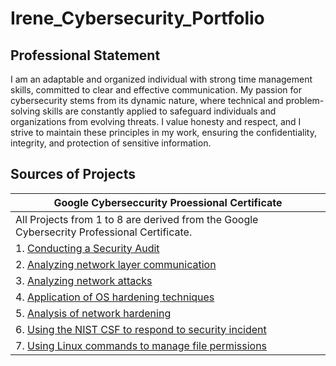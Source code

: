 # Irene_Cybersecurity_Portfolio

## Professional Statement
I am an adaptable and organized individual with strong time management skills, committed to
clear and effective communication. My passion for cybersecurity stems from its dynamic nature,
where technical and problem-solving skills are constantly applied to safeguard individuals and
organizations from evolving threats. I value honesty and respect, and I strive to maintain these
principles in my work, ensuring the confidentiality, integrity, and protection of sensitive
information.

## Sources of Projects
| Google Cyberseccurity Proessional Certificate |
| --- |
| All Projects from 1 to 8 are derived from the Google Cybersecrity Professional Certificate. |
| 1. [Conducting a Security Audit](https://github.com/IreneMakonnen/Irene_Portfolio/blob/978bf68c3ade23312d2ebbb06111d5b2c9466a51/Google%20Cybersecurity%20Professional%20Certificate/1.%20Conducting%20a%20Security%20Audit.md) |
| 2. [Analyzing network layer communication](https://github.com/IreneMakonnen/Irene_Portfolio/blob/978bf68c3ade23312d2ebbb06111d5b2c9466a51/Google%20Cybersecurity%20Professional%20Certificate/2.%20Analyzing%20network%20layer%20communication.md) |
| 3. [Analyzing network attacks](https://github.com/IreneMakonnen/Irene_Portfolio/blob/978bf68c3ade23312d2ebbb06111d5b2c9466a51/Google%20Cybersecurity%20Professional%20Certificate/3.%20Analyzing%20network%20attacks.md) |
| 4. [Application of OS hardening techniques](https://github.com/IreneMakonnen/Irene_Portfolio/blob/978bf68c3ade23312d2ebbb06111d5b2c9466a51/Google%20Cybersecurity%20Professional%20Certificate/4.%20Application%20of%20OS%20hardening%20techniques.md) |
| 5. [Analysis of network hardening](https://github.com/IreneMakonnen/Irene_Portfolio/blob/978bf68c3ade23312d2ebbb06111d5b2c9466a51/Google%20Cybersecurity%20Professional%20Certificate/5.%20Analysis%20of%20network%20hardening.md) |
| 6. [Using the NIST CSF to respond to security incident](https://github.com/IreneMakonnen/Irene_Portfolio/blob/978bf68c3ade23312d2ebbb06111d5b2c9466a51/Google%20Cybersecurity%20Professional%20Certificate/6.%20Using%20NIST%20CSF%20to%20respond%20to%20security%20incident.md) |
| 7. [Using Linux commands to manage file permissions](https://github.com/IreneMakonnen/Irene_Portfolio/blob/59efd36715ce7d1cf48b89fdd80f8467e65bc8dd/Google%20Cybersecurity%20Professional%20Certificate/7.%20Using%20Linux%20commands%20to%20manage%20file%20permissions.md) |